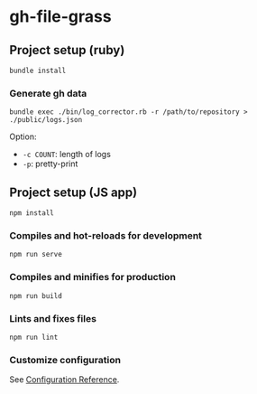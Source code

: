 # gh-file-grass

## Project setup (ruby)
```
bundle install
```
### Generate gh data
```
bundle exec ./bin/log_corrector.rb -r /path/to/repository > ./public/logs.json
```
Option:
* `-c COUNT`: length of logs
* `-p`: pretty-print


## Project setup (JS app)
```
npm install
```

### Compiles and hot-reloads for development
```
npm run serve
```

### Compiles and minifies for production
```
npm run build
```

### Lints and fixes files
```
npm run lint
```

### Customize configuration
See [Configuration Reference](https://cli.vuejs.org/config/).
